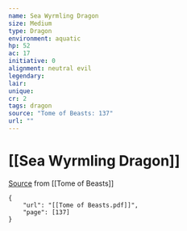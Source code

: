```yaml
---
name: Sea Wyrmling Dragon
size: Medium
type: Dragon
environment: aquatic
hp: 52
ac: 17
initiative: 0
alignment: neutral evil
legendary: 
lair: 
unique: 
cr: 2
tags: dragon
source: "Tome of Beasts: 137"
url: ""
---
```

# [[Sea Wyrmling Dragon]]

[Source](zotero://open-pdf/library/items/ULEQWHJM?page=137) from [[Tome of Beasts]]

```pdf
{
	"url": "[[Tome of Beasts.pdf]]",
	"page": [137]
}
```

